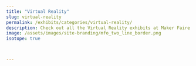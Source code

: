```yaml
---
title: "Virtual Reality"
slug: virtual-reality
permalink: /exhibits/categories/virtual-reality/
description: Check out all the Virtual Reality exhibits at Maker Faire Orlando!
image: /assets/images/site-branding/mfo_two_line_border.png
isotope: true



---
```

